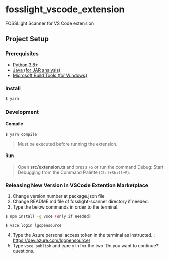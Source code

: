 # fosslight_vscode_extension

FOSSLight Scanner for VS Code extension

## Project Setup

### Prerequisites

- [Python 3.8+](https://www.python.org/downloads/)
- [Java (for JAR analysis)](https://www.oracle.com/java/technologies/downloads/)
- [Microsoft Build Tools (for Windows)](https://visualstudio.microsoft.com/ko/visual-cpp-build-tools/)

### Install

```bash
$ yarn
```

### Development

#### Compile

```bash
$ yarn compile
```

> Must be executed before running the extension.

#### Run

> Open **src/extension.ts** and press `F5` or run the command Debug: Start Debugging from the Command Palette (`Ctrl+Shift+P`).

### Releasing New Version in VSCode Extention Marketplace

1. Change version number at package.json file
2. Change README.md file of fosslight-scanner directory if needed.
3. Type the below commands in order to the terminal.

```bash
$ npm install -g vsce (only if needed)
```

```bash
$ vsce login lgopensource
```

4. Type the Azure personal access token in the terminal as instructed. : https://dev.azure.com/lgopensource/
5. Type `vsce publish` and type `y` in for the two 'Do you want to continue?' questions.
